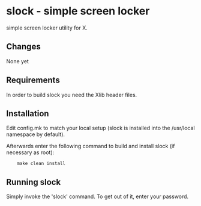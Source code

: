 # slock - simple screen locker

simple screen locker utility for X.

## Changes
None yet

## Requirements

In order to build slock you need the Xlib header files.


## Installation

Edit config.mk to match your local setup (slock is installed into
the /usr/local namespace by default).

Afterwards enter the following command to build and install slock
(if necessary as root):
```
    make clean install
```

## Running slock

Simply invoke the 'slock' command. To get out of it, enter your password.
